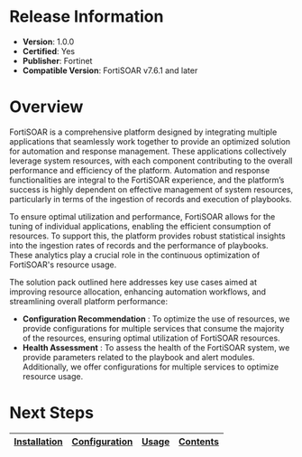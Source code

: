 # Release Information

 * **Version**: 1.0.0
 * **Certified**: Yes
 * **Publisher**: Fortinet
 * **Compatible Version**: FortiSOAR v7.6.1 and later


# Overview

FortiSOAR is a comprehensive platform designed by integrating multiple applications that seamlessly work together to provide an optimized solution for automation and response management. These applications collectively leverage system resources, with each component contributing to the overall performance and efficiency of the platform. Automation and response functionalities are integral to the FortiSOAR experience, and the platform’s success is highly dependent on effective management of system resources, particularly in terms of the ingestion of records and execution of playbooks.

To ensure optimal utilization and performance, FortiSOAR allows for the tuning of individual applications, enabling the efficient consumption of resources. To support this, the platform provides robust statistical insights into the ingestion rates of records and the performance of playbooks. These analytics play a crucial role in the continuous optimization of FortiSOAR's resource usage.

The solution pack outlined here addresses key use cases aimed at improving resource allocation, enhancing automation workflows, and streamlining overall platform performance:

- **Configuration Recommendation** : To optimize the use of resources, we provide configurations for multiple services that consume the majority of the resources, ensuring optimal utilization of FortiSOAR resources.
- **Health Assessment** : To assess the health of the FortiSOAR system, we provide parameters related to the playbook and alert modules. Additionally, we offer configurations for multiple services to optimize resource usage.

 # Next Steps

| [Installation](./docs/setup.md#installation) | [Configuration](./docs/setup.md#configuration) | [Usage](./docs/usage.md) | [Contents](./docs/contents.md) |
|----------------------------------------------|------------------------------------------------|--------------------------|--------------------------------|
